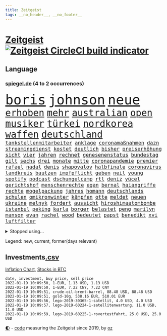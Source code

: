 ```yaml
---
title: Zeitgeist
tags: __no_header__, __no_footer__
---
```


# [Zeitgeist](https://oliz.io/zeitgeist/) [![Zeitgeist CircleCI build indicator](https://circleci.com/gh/ooz/zeitgeist.svg?style=shield)](https://circleci.com/gh/ooz/zeitgeist)

## Language

<h3><a href="https://www.spiegel.de" target="_blank">spiegel.de</a> (4 to 2 occurrences)</h3>
<p style="font-family:monospace">
<span style="font-size:32pt"><a href="news_links.html#boris" class="current">boris</a></span>
<span style="font-size:32pt"><a href="news_links.html#johnson" class="current">johnson</a></span>
<span style="font-size:32pt"><a href="news_links.html#neue" class="current">neue</a></span>
<br>
<span style="font-size:22pt"><a href="news_links.html#erhoben" class="current">erhoben</a></span>
<span style="font-size:22pt"><a href="news_links.html#mehr" class="current">mehr</a></span>
<span style="font-size:22pt"><a href="news_links.html#australian" class="current">australian</a></span>
<span style="font-size:22pt"><a href="news_links.html#open" class="current">open</a></span>
<span style="font-size:22pt"><a href="news_links.html#musiker" class="current">musiker</a></span>
<span style="font-size:22pt"><a href="news_links.html#türkei" class="current">türkei</a></span>
<span style="font-size:22pt"><a href="news_links.html#nordkorea" class="current">nordkorea</a></span>
<span style="font-size:22pt"><a href="news_links.html#waffen" class="current">waffen</a></span>
<span style="font-size:22pt"><a href="news_links.html#deutschland" class="current">deutschland</a></span>
<br>
<span style="font-size:12pt"><a href="news_links.html#tankstellenmitarbeiter" class="new">tankstellenmitarbeiter</a></span>
<span style="font-size:12pt"><a href="news_links.html#anklage" class="current">anklage</a></span>
<span style="font-size:12pt"><a href="news_links.html#coronamaßnahmen" class="current">coronamaßnahmen</a></span>
<span style="font-size:12pt"><a href="news_links.html#dazn" class="new">dazn</a></span>
<span style="font-size:12pt"><a href="news_links.html#streamingdienst" class="new">streamingdienst</a></span>
<span style="font-size:12pt"><a href="news_links.html#kostet" class="current">kostet</a></span>
<span style="font-size:12pt"><a href="news_links.html#deutlich" class="current">deutlich</a></span>
<span style="font-size:12pt"><a href="news_links.html#bisher" class="current">bisher</a></span>
<span style="font-size:12pt"><a href="news_links.html#preiserhöhung" class="current">preiserhöhung</a></span>
<span style="font-size:12pt"><a href="news_links.html#sicht" class="current">sicht</a></span>
<span style="font-size:12pt"><a href="news_links.html#vier" class="current">vier</a></span>
<span style="font-size:12pt"><a href="news_links.html#jahren" class="current">jahren</a></span>
<span style="font-size:12pt"><a href="news_links.html#rechnet" class="current">rechnet</a></span>
<span style="font-size:12pt"><a href="news_links.html#genesenenstatus" class="new">genesenenstatus</a></span>
<span style="font-size:12pt"><a href="news_links.html#bundestag" class="current">bundestag</a></span>
<span style="font-size:12pt"><a href="news_links.html#gilt" class="current">gilt</a></span>
<span style="font-size:12pt"><a href="news_links.html#sechs" class="current">sechs</a></span>
<span style="font-size:12pt"><a href="news_links.html#drei" class="current">drei</a></span>
<span style="font-size:12pt"><a href="news_links.html#monate" class="current">monate</a></span>
<span style="font-size:12pt"><a href="news_links.html#mitte" class="current">mitte</a></span>
<span style="font-size:12pt"><a href="news_links.html#coronapandemie" class="current">coronapandemie</a></span>
<span style="font-size:12pt"><a href="news_links.html#premier" class="current">premier</a></span>
<span style="font-size:12pt"><a href="news_links.html#rafael" class="current">rafael</a></span>
<span style="font-size:12pt"><a href="news_links.html#nadal" class="current">nadal</a></span>
<span style="font-size:12pt"><a href="news_links.html#denis" class="current">denis</a></span>
<span style="font-size:12pt"><a href="news_links.html#shapovalov" class="new">shapovalov</a></span>
<span style="font-size:12pt"><a href="news_links.html#halbfinale" class="current">halbfinale</a></span>
<span style="font-size:12pt"><a href="news_links.html#coronavirus" class="current">coronavirus</a></span>
<span style="font-size:12pt"><a href="news_links.html#landkreis" class="current">landkreis</a></span>
<span style="font-size:12pt"><a href="news_links.html#bautzen" class="current">bautzen</a></span>
<span style="font-size:12pt"><a href="news_links.html#impfpflicht" class="current">impfpflicht</a></span>
<span style="font-size:12pt"><a href="news_links.html#geben" class="current">geben</a></span>
<span style="font-size:12pt"><a href="news_links.html#neil" class="new">neil</a></span>
<span style="font-size:12pt"><a href="news_links.html#young" class="new">young</a></span>
<span style="font-size:12pt"><a href="news_links.html#spotify" class="current">spotify</a></span>
<span style="font-size:12pt"><a href="news_links.html#podcast" class="current">podcast</a></span>
<span style="font-size:12pt"><a href="news_links.html#dschungelcamp" class="current">dschungelcamp</a></span>
<span style="font-size:12pt"><a href="news_links.html#rtl" class="current">rtl</a></span>
<span style="font-size:12pt"><a href="news_links.html#deniz" class="current">deniz</a></span>
<span style="font-size:12pt"><a href="news_links.html#yücel" class="current">yücel</a></span>
<span style="font-size:12pt"><a href="news_links.html#gerichtshof" class="current">gerichtshof</a></span>
<span style="font-size:12pt"><a href="news_links.html#menschenrechte" class="current">menschenrechte</a></span>
<span style="font-size:12pt"><a href="news_links.html#egan" class="new">egan</a></span>
<span style="font-size:12pt"><a href="news_links.html#bernal" class="new">bernal</a></span>
<span style="font-size:12pt"><a href="news_links.html#haiangriffe" class="new">haiangriffe</a></span>
<span style="font-size:12pt"><a href="news_links.html#rechte" class="current">rechte</a></span>
<span style="font-size:12pt"><a href="news_links.html#mogelpackung" class="new">mogelpackung</a></span>
<span style="font-size:12pt"><a href="news_links.html#jahres" class="current">jahres</a></span>
<span style="font-size:12pt"><a href="news_links.html#homann" class="current">homann</a></span>
<span style="font-size:12pt"><a href="news_links.html#deutschlands" class="current">deutschlands</a></span>
<span style="font-size:12pt"><a href="news_links.html#schulen" class="current">schulen</a></span>
<span style="font-size:12pt"><a href="news_links.html#omikronwinter" class="new">omikronwinter</a></span>
<span style="font-size:12pt"><a href="news_links.html#kämpfen" class="current">kämpfen</a></span>
<span style="font-size:12pt"><a href="news_links.html#otte" class="new">otte</a></span>
<span style="font-size:12pt"><a href="news_links.html#meldet" class="current">meldet</a></span>
<span style="font-size:12pt"><a href="news_links.html#neuen" class="current">neuen</a></span>
<span style="font-size:12pt"><a href="news_links.html#ukraine" class="current">ukraine</a></span>
<span style="font-size:12pt"><a href="news_links.html#melnyk" class="new">melnyk</a></span>
<span style="font-size:12pt"><a href="news_links.html#fordert" class="current">fordert</a></span>
<span style="font-size:12pt"><a href="news_links.html#aussicht" class="current">aussicht</a></span>
<span style="font-size:12pt"><a href="news_links.html#hiroshimaatombombe" class="new">hiroshimaatombombe</a></span>
<span style="font-size:12pt"><a href="news_links.html#istanbul" class="current">istanbul</a></span>
<span style="font-size:12pt"><a href="news_links.html#peking" class="current">peking</a></span>
<span style="font-size:12pt"><a href="news_links.html#karla" class="current">karla</a></span>
<span style="font-size:12pt"><a href="news_links.html#borger" class="current">borger</a></span>
<span style="font-size:12pt"><a href="news_links.html#belastet" class="current">belastet</a></span>
<span style="font-size:12pt"><a href="news_links.html#peng" class="current">peng</a></span>
<span style="font-size:12pt"><a href="news_links.html#marilyn" class="current">marilyn</a></span>
<span style="font-size:12pt"><a href="news_links.html#manson" class="new">manson</a></span>
<span style="font-size:12pt"><a href="news_links.html#evan" class="current">evan</a></span>
<span style="font-size:12pt"><a href="news_links.html#rachel" class="new">rachel</a></span>
<span style="font-size:12pt"><a href="news_links.html#wood" class="new">wood</a></span>
<span style="font-size:12pt"><a href="news_links.html#bedeutet" class="current">bedeutet</a></span>
<span style="font-size:12pt"><a href="news_links.html#papst" class="current">papst</a></span>
<span style="font-size:12pt"><a href="news_links.html#benedikt" class="current">benedikt</a></span>
<span style="font-size:12pt"><a href="news_links.html#xvi" class="current">xvi</a></span>
<span style="font-size:12pt"><a href="news_links.html#luftfilter" class="current">luftfilter</a></span>
</p>
<details>
<summary>Stopped using...</summary>
<p class="former" style="font-size:12pt">
live(460) protestiert(460) appelliert(459) ber(459) bernd(459) blickt(459) gipfel(459) historiker(459) lisa(459) lohnt(459) suchte(459) beschäftigten(458) frühen(458) gemeinden(458) guter(458) masken(458) regisseurin(458) unmöglich(458) verzögert(458) zuerst(458) 2015(457) angespannt(457) aufnehmen(457) eng(457) giffey(457) nominierung(457) reform(457) rest(457) vorstellung(457) and(456) einziges(456) golf(456) ifoinstitut(456) kriminellen(456) moderna(456) smartphone(456) stoppte(456) äußern(456) afrika(455) amerikaner(455) bußgeld(455) coronaschnelltests(455) doku(455) kassiert(455) maßnahme(455) sv(455) wirkte(455) xi(455) überreste(455) abstimmen(454) argumente(454) dfb(454) ermöglichen(454) finanziell(454) häufen(454) leiten(454) militärs(454) quartal(454) reul(454) richterin(454) städte(454) arbeitete(453) büros(453) eugh(453) fabrik(453) gewerkschaft(453) insekten(453) katze(453) laden(453) maximal(453) misshandelt(453) nominiert(453) passen(453) passieren(453) spanischen(453) spiels(453) strengere(453) tobt(453) unterzeichnet(453) zurückkehren(453) außen(452) blockieren(452) entstehen(452) fahrt(452) feier(452) herrscher(452) mars(452) reichte(452) umgehend(452) versäumnisse(452) vorfall(452) zurückgetreten(452) überwinden(452) befinden(451) beispielen(451) bloß(451) bulgarien(451) florida(451) gebaut(451) kraftvoll(451) literatur(451) lothar(451) medikamente(451) paul(451) scheidet(451) schwerer(451) solidarität(451) umstrittenes(451) weitet(451) wieler(451) zufrieden(451) 44(450) 65(450) 79(450) d(450) freigestellt(450) gesprengt(450) mutmaßlich(450) rassistischer(450) rechtsextremismus(450) richtung(450) selben(450) stich(450) suspendiert(450) ulm(450) verhängen(450) wohnen(450) zoll(450) zählen(450) aufruf(449) big(449) bodo(449) entlassung(449) gastgeber(449) geflogen(449) gelsenkirchen(449) gesunde(449) grundlage(449) mengen(449) männliche(449) nahezu(449) verdiente(449) wirkung(449) bundesligavorschau(448) diplomaten(448) juni(448) rassistische(448) rechtsextremen(448) spieltag(448) veranstaltungen(448) vertrauen(448) einigung(447) gebe(447) hamilton(447) lewis(447) nutzt(447) oppositionelle(447) sichern(447) tschechien(447) verstappen(447) wand(447) übergeben(447) 96(446) aufgegeben(446) bewährungsstrafe(446) gespalten(446) inszeniert(446) lebte(446) nahen(446) pressestimmen(446) riesige(446) sinn(446) türkischen(446) widerspruch(446) anbieter(445) anschuldigungen(445) fuhr(445) swetlana(445) wurzeln(445) abgebrochen(444) armut(444) diego(444) e(444) erneuten(444) eurecht(444) george(444) meinungsfreiheit(444) see(444) biontech(443) fortgesetzt(443) mauer(443) produzieren(443) tragödie(443) wahren(443) zimmer(443) band(442) bundesstaat(442) festgestellt(442) herr(442) konzentrieren(442) petra(442) richtet(442) schumacher(442) unterzahl(442) verbreiten(442) entscheidenden(441) unterstützer(441) wochenüberblick(441) erschöpft(440) jüngere(440) mick(440) pipeline(440) ausgeliefert(439) dämpfer(439) freunde(439) auftritte(438) deals(438) duisburg(438) motor(438) aufschwung(437) berüchtigten(437) fliegt(437) iphone(437) jimmy(437) nachweis(437) uefa(437) überholt(437) 25jährigen(436) beschränkungen(436) platzen(436) porsche(436) presse(436) william(436) attentäter(435) drängen(435) erfüllt(435) ergibt(435) erwachsene(435) rivale(435) song(435) aufhalten(434) hängt(434) indirekt(434) limit(434) rkichef(434) unbekannt(434) zugelassenen(434) ökonomen(433) beteiligen(432) probe(432) pkw(431) bangkok(430) gang(430) hadert(430) immunität(430) sachsens(430) apps(429) auflagen(429) landesweit(429) analysiert(428) architekt(428) brasilianische(428) bäume(428) klöckner(428) landwirtschaft(428) arminia(427) präsidentenwahl(427) fortuna(426) jeff(426) nirgendwo(426) wütende(425) bester(424) labor(423) lachen(423) kassieren(421) wirbel(420) angewiesen(418) angeboten(417) erwarteten(416) rückblick(416) 2010(414) reportage(414) trauma(414) klees(413) vizekanzler(413) kandidatur(412) geflohen(410) gegenmaßnahmen(409) dorf(407) erfolgreichen(407) nächstes(407) tanzen(406) ermordete(405) diesjährigen(404) erhebliche(404) veränderungen(404) massaker(403) pentagon(403) beworben(402) schweine(401) atomabkommen(400) weitreichende(400) bist(399) häuslicher(399) nebenwirkungen(399) verursachte(399) lockern(398) schwimmen(397) zweck(397) weltmeisterschaft(396) ausgemacht(394) rolf(394) gesetzlichen(393) daheim(392) tolle(392) hitler(391) last(391) billiger(390) gesundheitsministers(389) dominik(385) wmtitel(385) berühmtesten(382) erben(380) dankt(374) schärfer(374) spannung(373) chrupalla(372) würzburg(372) londons(371) überwiegend(368) arzneimittelbehörde(367) betrag(367) prominenten(360) enthält(359) schlaf(357) jagt(354) eingehen(349) währung(347) autobauer(346) unterscheidet(339) fotografiert(338) oberhaupt(337) triumphierte(336) bekannter(333) kannte(318) börsengang(317) chile(317) bein(316) josef(315) demnächst(313) hilferuf(308) universitäten(303) steuerhinterziehung(298) ruin(296) happy(295) alben(290) henning(289) schenkt(286) erschoss(283) nagelsmann(281) sophia(274) ausrichten(273) kellner(270) vehement(270) käse(268) geehrt(263) westlichen(263) erdoğans(262) rückzahlung(259) neuerdings(258) umständen(258) ulrike(257) pyrotechnik(255) nötigen(254) interessen(253) fußballnationalmannschaft(252) eile(250) forschende(250) bewiesen(249) japanischen(243) handys(241) etlichen(240) ausgehen(238) begraben(237) potsdamer(237) regierungskoalition(236) badewanne(235) lediglich(235) stolpert(235) oktoberfest(234) freigegeben(233) gestanden(231) vertrieben(228) impfquoten(226) kugel(224) chips(223) 1990(219) basteln(219) gesichtet(218) parlamentswahlen(218) antisemitische(217) deutschkolumne(217) gefilmt(217) impfskeptiker(217) verursachen(217) lebend(216) riesiger(216) antisemitischer(215) millionenstadt(214) my(213) verschwörungsmythen(209) angeblichem(208) atomkraftwerk(207) bürgern(207) entwickelte(207) wagens(207) spaziergänger(206) geflüchtet(205) fassung(204) gezeichnet(204) britta(203) center(202) finder(200) publikumsliebling(200) bergab(199) umfassende(199) arte(198) flüchtet(198) heiß(198) rereportage(198) geschwister(197) höherer(197) hessische(196) befeuert(194) neumünster(194) tickets(194) ersteigern(193) kleidung(193) raste(193) schutzsuchenden(192) zerstörte(192) sardinien(191) virologin(191) liebt(190) aufgegangen(189) bang(187) tornado(186) dauerhafte(185) 88(182) eingriff(182) verwandten(182) aufgebaut(181) demenz(181) gorillas(179) handlungsbedarf(179) bundesanwaltschaft(178) rechtens(178) thomalla(178) zwingen(178) komponist(177) lehrergewerkschaft(177) chefs(176) nevada(176) verunsichert(176) spezies(174) afrikanischer(173) chaotischen(173) haie(173) operiert(173) vorfreude(173) warte(173) eingefahren(172) elfjähriger(172) knackt(172) lied(172) verurteilung(171) zweijähriger(171) absitzen(170) verkehrssicherheit(170) wesentliche(170) intendant(168) unbehelligt(166) brasilianischen(165) zauber(165) zögert(165) passend(164) usunternehmen(164) forschungsteam(162) hanau(162) versehen(162) astronomie(161) bewerbung(161) eingeklemmt(161) erzieherinnen(161) verleger(160) ahrtal(159) jagen(159) mittels(159) restriktionen(158) füße(157) gerichts(157) 120(156) löwen(156) statistischem(155) traten(155) schwimmt(154) syrische(153) versäumt(153) vertretung(153) aspekte(152) jinping(151) missbrauchsvorwürfe(151) nicole(151) bauprojekte(150) besitzen(150) bundesbankchef(150) gesundheitsgefahr(150) verbraucherzentrale(150) 31jähriger(149) beck(147) bemerkbar(147) gibt's(147) siebzigerjahren(147) sirenen(147) afdchef(146) haas(146) 1992(145) simulieren(145) mitchell(144) popkultur(144) stonehenge(144) gestern(143) abwesenheit(141) fahrerinnen(141) hartnäckig(141) längste(141) verhängten(141) ersetzt(140) schuhe(140) carrie(138) geldscheinen(138) südsudan(138) waffengewalt(138) war's(138) erkrankte(137) siegfried(137) 15jährigen(136) anlage(136) langweilig(136) realität(136) verteuern(136) geschenke(135) heiße(135) lieferprobleme(135) vollen(135) iphones(134) neugeborenen(134) angelegte(133) forschern(133) händen(132) paket(132) schürt(132) ussenat(132) achtet(131) rückgabe(131) gesundheitswesen(130) vorhang(130) dargestellt(129) kommune(129) polizeiwache(129) teslagigafactory(128) steil(127) geleistet(126) nachmittag(126) niedergang(126) gemeinschaft(125) rennes(125) taxi(124) fahndung(123) hilfsorganisationen(123) kritischen(123) verwechselt(123) ingenieur(122) aufzugeben(120) delivery(120) nicholas(118) tsg(118) zelten(118) ägäis(118) anrufen(117) lateinamerika(117) mccartney(117) wirbelsturm(117) fehleinschätzung(116) lose(116) bayerntrainer(114) offene(114) fernbleiben(113) größeres(113) arbeitgeberpräsident(112) bankräuber(112) dulger(112) 2gkonzept(111) coronainfektionszahlen(111) fehlender(111) samar(111) sima(111) bereut(110) erwirtschaftet(110) rekordhöhe(110) bienen(109) bürgerkriegs(109) koalitionsvertrag(109) mandela(109) mieterbund(109) zuständigen(109) aachener(108) erstickte(108) saudischen(108) überfallen(108) abgehalten(107) ausgeschaltet(107) fressen(107) helllichten(107) tiger(107) dokumentiert(106) friedlich(106) hierzulande(106) pflegekraft(106) rotgrünroten(106) stillstand(106) wertet(105) milizen(104) elektrisch(103) gruß(103) hermann(103) ordnete(103) wiegelt(103) 81jährige(102) impfnachweise(102) verkehrspolitik(102) zürich(102) bali(101) demut(101) befragt(100) zurückgemeldet(100) überforderung(100) unoklimakonferenz(99) verpflichtend(99) tripolis(98) hell(97) kunstwerke(97) polizeigewalt(97) 15000(96) bedauert(96) geheim(96) kapitänin(96) glas(95) googles(95) harren(95) pflichten(95) redet(95) rhetorik(95) xavier(95) darstellen(94) englisch(94) hadern(94) jacqueline(94) empfing(93) exbürgermeister(93) staatssekretär(93) vulkanausbrüche(93) batman(92) ferrari(92) inhalt(92) klimakonferenz(92) morgan(92) finanzmarkt(91) regierende(91) ruhestand(91) skisaison(91) abrupt(90) aufmarsch(90) dringenden(90) geltenden(90) kanareninsel(90) mischen(90) schlafzimmer(90) twittert(90) verordnet(90) afdwähler(89) briefe(89) menschenrechten(89) millionär(89) erschießen(88) grünenfraktion(88) inhaftierte(88) managerin(88) parteivorsitz(88) stichen(88) vizechef(88) zurückzahlen(88) bergbau(87) diskurs(87) hautfarbe(87) hinterzogen(87) meinhof(87) teller(87) beruflich(86) follower(86) spdmann(86) suga(86) treibhausgasemissionen(86) vornehmen(86) 112(85) coronavakzinen(85) erleben(85) fluglinie(85) fußfessel(85) presseschau(85) vernimmt(85) versuchs(85) geliehen(84) geltendes(84) spielfeld(84) studiert(84) unterhaus(84) beifahrer(83) füßen(83) stern(83) waage(83) whochef(83) üble(83) 1989(82) adam(82) asylbewerber(82) gemeindebund(82) knappheit(82) oberfläche(82) zweifachen(82) havarie(81) küstenort(81) zulauf(81) aromen(80) borchardt(80) genehmigte(80) meeresboden(80) sssiggi(80) 46(79) argumenten(79) außenpolitiker(79) brandgefährlich(79) einschätzungen(79) emir(79) feuerfontänen(79) lieferproblemen(79) reformpläne(79) undercoverpolizist(79) finne(78) gil(78) kalkül(78) michaelis(78) ofarim(78) schwärmen(78) uskongress(78) veröffentlichtes(78) vulkangebiet(78) arbeitskräfte(77) berufseinstieg(77) ema(77) fußballstars(77) herzmuskelentzündungen(77) north(77) wenigstens(77) bestimmen(76) betrunken(76) gaslieferungen(76) herauskam(76) schwangerschaftsabbrüchen(76) torrekord(76) vorlage(76) wilhelm(76) alexanderplatz(75) auszahlt(75) exweltmeister(75) finnischen(75) halbwegs(75) herunter(75) kredite(75) musikvideo(75) schotte(75) stärkster(75) todesfällen(75) beantwortet(74) generalsekretäre(74) ragten(74) stabilem(74) vera(74) vorentscheidung(74) ekstase(73) fahnder(73) geheimdienste(73) gerücht(73) prestigeprojekt(73) routen(73) vergibt(73) winkt(73) 260(72) beerdigt(72) coronawinter(72) danger(72) fahrzeugs(72) hungertod(72) radioaktiv(72) reizgas(72) reynolds(72) untersuchte(72) bestehe(71) hündin(71) innenministers(71) rotgelbgrün(71) santa(71) staatsfonds(71) südfranzösischen(71) 30000(70) cduvorsitz(70) karrierecoachin(70) massen(70) stießen(70) testrunde(70) umbauen(70) christliche(69) kulinarisches(69) parks(69) afdlandtagsabgeordneter(68) gefährlichsten(68) lkabeamter(68) passive(68) raubkunst(68) verteilen(68) afdabgeordnete(67) ehegattensplittings(67) hector(67) kyffhäuserkreis(67) mitschüler(67) notenbanker(67) passagierflugzeug(67) saisonfinale(67) verschenkt(67) versenkt(67) irische(66) mitgliederentscheid(66) nordamerikanische(66) sauerstoff(66) verfolgten(66) afdpolitiker(65) anzunehmen(65) cambridge(65) engere(65) kampfjets(65) naheliegende(65) verkleidet(65) coronapatienten(64) gesprächsrunde(64) liverpoolcoach(64) reichelt(64) wg(64) winzern(64) begleichen(63) fantasie(63) kernkraftwerk(63) nervennahrung(63) süße(63) vorschau(63) weichen(63) zeitschrift(63) 2100(62) bäumen(62) dichtete(62) ebnen(62) sofern(62) sofortiger(62) überschaubar(62) angeklagtem(61) interessenten(61) kurznachricht(61) lampedusa(61) massengräber(61) schlägerei(61) sprengkraft(61) weihnachtsgeschenk(61) wohnt(61) ausrufezeichen(60) schnellboot(60) südpolarmeer(60) totimpfstoff(60) krug(59) offizielles(59) oldie(59) spezielles(59) verletze(59) versteigern(59) 2031(58) blinde(58) hinsicht(58) jameswebbweltraumteleskop(58) klopapier(58) plätze(58) schrittweise(58) unerwünschten(58) leistungssport(57) manchin(57) oscargewinner(57) staatskasse(57) swr(57) verschärften(57) weihnachtsgeschenke(57) weinen(57) aschewolken(56) aufregende(56) idioten(56) jahrzehnts(56) marschiert(56) niedrigen(56) schmücken(56) sternen(56) wissenschaftsprojekte(56) zweijährige(56) enthielt(55) gewechselt(55) heiklen(55) kampfdrohne(55) porträtiert(55) schwestern(55) sowjetischen(55) anweisungen(54) bayernstar(54) beseitigt(54) blutige(54) bürgergeld(54) case(54) eindringlichen(54) harrison(54) lehre(54) sterilisieren(54) abschottung(53) bemerkt(53) benin(53) preist(53) umfangreichen(53) befasst(52) gerne(52) gestiegene(52) kritikern(52) nelson(52) stromtankstellen(52) tsv(52) abeba(51) addis(51) ampelpläne(51) lavaströme(51) minnesota(51) modernaimpfstoff(51) reddit(51) äthiopische(51) bauwerke(50) merseburg(50) störender(50) amanda(49) ausnahmsweise(49) fleck(49) gratulierte(49) shows(49) spurs(49) stadtpark(49) verschwörungstheorien(49) disput(48) festessen(48) inge(48) massenproteste(48) raubtieren(48) shooter(48) vernunft(48) innen(47) überragt(47) dichter(46) eier(46) entziehen(46) index(46) kentucky(46) pantanal(46) 126(45) airlines(45) jaguars(45) künftiger(45) little(45) mitgliederbefragung(45) satten(45) schwelt(45) weltbesten(45) dutzenden(44) empfindliche(44) persischen(44) wellbrock(44) wiesbaden(44) 2028(43) pandemiemanagement(43) regelrecht(43) rigiden(43) sören(43) verwandte(43) autounfällen(42) bundeshaushalt(42) überraschten(42) batic(41) geliebte(41) getraut(41) laura(41) leitmayr(41) stephen(41) exchef(40) kabinen(40) schmutzler(40) somit(40) neunte(39) vorgesetzte(39) ausgebuht(38) formel1saison(38) miss(38) skifahren(38) transporters(38) ertrinken(37) fataler(37) gerührt(37) künstlers(37) luis(37) vertrauliche(37) wolfsburger(37) #metoo(36) eisiger(36) fahrlässigkeit(36) häusliche(36) kapern(36) onlineshopping(36) waffenruhe(36) dänische(35) gräueltaten(35) verschollen(35) verwüstung(35) herbe(34) ministers(34) reglement(34) verschiebung(34) versorgen(34) verunsicherung(34) weihnachtsmärkte(34) auftritts(33) finnland(33) halte(33) schausteller(33) verschärfungen(33) zertifikate(33) a380(32) abtrünnige(32) charts(32) freispruch(32) gattin(32) partnerschaften(32) zufall(32) bestritt(31) klavier(31) kurden(31) kurdische(31) menschenrechtslage(31) nfts(31) verunsichern(31) vietnam(31) women's(31) 1980(30) continental(30) effektiver(30) gaming(30) keinesfalls(29) kulturwissenschaftler(29) pessimistisch(29) pisten(29) planung(29) spiegelklimabericht(29) staatskassen(29) christmas(28) laxen(28) reptilien(28) sekt(28) unterlagen(28) winzer(28) zweitligatopspiel(28) epsteinvertraute(27) glinde(27) rabatten(27) virusvariante(27) 122(26) advent(26) chefcoach(26) coronavariante(26) einreisekontrollen(26) exklusive(26) festivals(26) frieren(26) geschäftsjahr(26) impfaktion(26) klaws(26) schönste(26) strikte(26) universitätsklinikum(26) coronamanagement(25) dröge(25) strukturwandel(25) unsichtbaren(25) behaupten(24) klappt(24) kritischer(24) morddrohungen(24) natürlich(24) offenkundig(24) verkehrsunfälle(24) zweifelt(24) 80000(23) champagneralternativen(23) familienstreit(23) judith(23) studierendenwerk(23) coronamutante(22) nrwländerchef(22) überführt(22) jack(21) passagieren(21) personalien(21) psychotherapeut(21) sandra(21) steuerzahler(21) stolpern(21) superlative(21) surfer(21) verstörende(21) draisaitl(20) driver(20) erprobt(20) gigafactory(20) großveranstaltungen(20) klärte(20) moralisch(20) mount(20) revolutionär(20) stimmungstest(20) uswestküste(20) woods(20) abzusagen(19) chris(19) coronabeschlüsse(19) erobern(19) ezb(19) parallelwelt(19) schenken(19) überlebten(19) 54jähriger(18) beschlussvorlage(18) buchung(18) habecks(18) herstellen(18) marcus(18) südfrankreich(18) weihnachtsmann(18) wissenschaftlerin(18) ampelkreuzung(17) nordrheinwestfalens(17) porschefahrer(17) textnachrichten(17) weihnachtsschmuck(17) 67(16) bangladesch(16) exklusiv(16) füllt(16) geschäften(16) portemonnaie(16) tarifverdienste(16) 50jähriger(15) fehlschuss(15) fähigkeit(15) keilt(15) mast(15) moskauer(15) passwörter(15) preissteigerungen(15) schmuggeln(15) vollzogen(15) auszahlen(14) banküberfall(14) bewohnerinnen(14) dortmunds(14) drive(14) fackelaufmarsch(14) kremlchef(14) kultusministerkonferenz(14) köpping(14) mediatheken(14) möbel(14) spürte(14) weihnachtstage(14) anfänger(13) ebike(13) herbstmeister(13) identische(13) oscars(13) 1860(12) amtsantritt(12) festtage(12) meyer(12) mölders(12) reifen(12) sascha(12) token(12) zitat(12) beschränken(11) blitzer(11) dauerfehde(11) erschwert(11) flotte(11) kohlenmonoxid(11) ostbeauftragter(11) peanuts(11) rettungsanker(11) schickte(11) versinkt(11)
</p>
</details>
<p>Legend: <span class="new">new</span>, <span class="current">current</span>, <span class="former">former(days relevant)</span></p>

## Investments[.csv](investments.csv)

[Inflation Chart](https://inflationchart.com),
[Stocks in BTC](https://stonksinbtc.xyz/)

```
date, investment, buy price, sell price
2022-01-19 10:09:50, 1-EUR, 1.13 USD, 1.13 USD
2022-01-19 10:09:50, 1-EUR, 7.22 CNY, 7.22 CNY
2022-01-19 10:09:51, crude-oil-brent-barrel, 88.48 USD, 88.48 USD
2022-01-19 10:09:51, gold-10g, 538.16 EUR, 510.01 EUR
2022-01-19 10:09:56, lego-2019-30365-1-satellit, 4.0 USD, 4.0 USD
2022-01-19 10:09:57, lego-2019-60224-1-satellitenwartung, 11.0 USD, 11.0 USD
2022-01-19 10:09:59, lego-2019-60225-1-rovertestfahrt, 25.0 USD, 25.0 USD
```

<footer>
<a href="javascript:toggleTheme()" class="nav">🌓</a>
- <a href="https://github.com/ooz/zeitgeist">code</a> measuring the Zeitgeist since 2019, by <a href="https://oliz.io">oz</a>
</footer>
